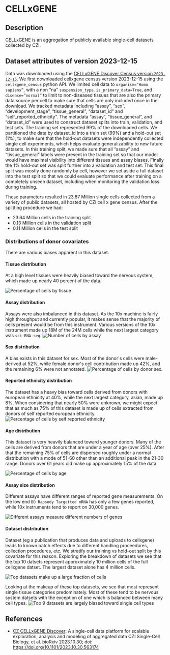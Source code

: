 # CELLxGENE

## Description

[CELLxGENE](https://cellxgene.cziscience.com/) is an aggregation of publicly available single-cell datasets collected by CZI.

## Dataset attributes of version 2023-12-15

Data was downloaded using the [CELLxGENE Discover Census version `2023-12-15`](https://chanzuckerberg.github.io/cellxgene-census/cellxgene_census_docsite_data_release_info.html#lts-2023-12-15). We first downloaded cellxgene census version 2023-12-15 using the `cellxgene_census` python API. We limited cell data to `organism=”Homo sapiens”`, with a non “na” `suspension_type`, `is_primary_data=True`, and `disease=”normal”` to limit to non-diseased tissues that are also the primary data source per cell to make sure that cells are only included once in the download. We tracked metadata including “assay”, “sex”, “development_stage”, “tissue_general”, “dataset_id” and “self_reported_ethnicity”. The metadata “assay”, “tissue_general”, and “dataset_id” were used to construct dataset splits into train, validation, and test sets. The training set represented 99% of the downloaded cells. We partitioned the data by dataset_id into a train set (99%) and a hold-out set (1%), to make sure that the hold-out datasets were independently collected single cell experiments, which helps evaluate generalizability to new future datasets. In this training split, we made sure that all “assay” and “tissue_general” labels were present in the training set so that our model would have maximal visibility into different tissues and assay biases. Finally the 1% hold-out set was split further into a validation and test set. This final split was mostly done randomly by cell, however we set aside a full dataset into the test split so that we could evaluate performance after training on a completely unseen dataset, including when monitoring the validation loss during training.

These parameters resulted in 23.87 Million single cells collected from a variety of public datasets, all hosted by CZI cell x gene census. After the splitting procedure we had:

- 23.64 Million cells in the training split
- 0.13 Million cells in the validation split
- 0.11 Million cells in the test split

### Distributions of donor covariates

There are various biases apparent in this dataset.

#### Tissue distribution

At a high level tissues were heavily biased toward the nervous system, which made up nearly 40 percent of the data.

![Percentage of cells by tissue](.../assets/old_images/cellxgene/pct_cells_by_tissue_category.png)

#### Assay distribution

Assays were also imbalanced in this dataset. As the 10x machine is fairly high throughput and currently popular, it makes sense that the majority of cells present would be from this instrument. Various versions of the 10x instrument made up 18M of the 24M cells while the next largest category was `sci-RNA-seq`.
![Number of cells by assay](.../assets/old_images/cellxgene/num_cells_by_assay.png)

#### Sex distribution

A bias exists in this dataset for sex. Most of the donor's cells were male-derived at 52%, while female donor's cell contribution made up 42%, and the remaining 6% were not annotated.
![Percentage of cells by donor sex](.../assets/old_images/cellxgene/pct_cells_by_sex.png).

#### Reported ethnicity distribution

The dataset has a heavy bias toward cells derived from donors with european ethnicity at 40%, while the next largest category, asian, made up 8%. When considering that nearly 50% were unknown, we might expect that as much as 75% of this dataset is made up of cells extracted from donors of self reported european ethnicity.
![Percentage of cells by self reported ethnicity](.../assets/old_images/cellxgene/pct_cells_by_ethnicity_category.png)

#### Age distribution

This dataset is very heavily balanced toward younger donors. Many of the cells are derived from donors that are under a year of age (over 25%). After that the remaining 75% of cells are dispersed roughly under a normal distribution with a mode of 51-60 other than an additional peak in the 21-30 range. Donors over 61 years old make up approximately 15% of the data.

![Percentage of cells by age](.../assets/old_images/cellxgene/pct_cells_by_age.png)

#### Assay size distribution

Different assays have different ranges of reported gene measurements. On the low end `BD Rapsody Targetted mRNA` has only a few genes reported, while 10x instruments tend to report on 30,000 genes.

![Different assays measure different numbers of genes](.../assets/old_images/cellxgene/num_genes_measured_by_assay.png)

#### Dataset distribution

Dataset (eg a publication that produces data and uploads to cellxgene) leads to known batch effects due to different handling proceedures, collection procedures, etc. We stratify our training vs hold-out split by this covariate for this reason. Exploring the breakdown of datasets we see that the top 10 datsets represent approximately 10 million cells of the full cellxgene datset. The largest dataset alone has 4 million cells.

![Top datasets make up a large fraction of cells](.../assets/old_images/cellxgene/num_cells_by_dataset.png)

Looking at the makeup of these top datasets, we see that most represent single tissue categories predominately. Most of these tend to be nervous system datsets with the exception of one which is balanced between many cell types.
![Top 9 datasets are largely biased toward single cell types](.../assets/old_images/cellxgene/top9_datasets_tissue_distribution.png)

## References

- [CZ CELLxGENE Discover](https://doi.org/10.1101/2023.10.30.563174): A single-cell data platform for scalable exploration, analysis and modeling of aggregated data CZI Single-Cell Biology, et al. bioRxiv 2023.10.30; doi: https://doi.org/10.1101/2023.10.30.563174
